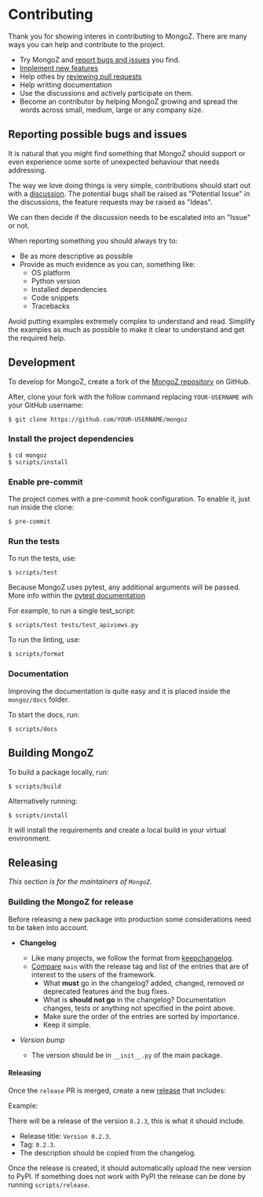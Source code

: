 # Contributing

Thank you for showing interes in contributing to MongoZ. There are many ways you can help and contribute to the
project.

* Try MongoZ and [report bugs and issues](https://github.com/tarsil/mongoz/issues/new) you find.
* [Implement new features](https://github.com/tarsil/mongoz/issues?q=is%3Aissue+is%3Aopen+label%3A%22good+first+issue%22)
* Help othes by [reviewing pull requests](https://github.com/tarsil/mongoz/pulls)
* Help writting documentation
* Use the discussions and actively participate on them.
* Become an contributor by helping MongoZ growing and spread the words across small, medium, large or any company
size.

## Reporting possible bugs and issues

It is natural that you might find something that MongoZ should support or even experience some sorte of unexpected
behaviour that needs addressing.

The way we love doing things is very simple, contributions should start out with a
[discussion](https://github.com/tarsil/mongoz/discussions). The potential bugs shall be raised as "Potential Issue"
in the discussions, the feature requests may be raised as "Ideas".

We can then decide if the discussion needs to be escalated into an "Issue" or not.

When reporting something you should always try to:

* Be as more descriptive as possible
* Provide as much evidence as you can, something like:
    * OS platform
    * Python version
    * Installed dependencies
    * Code snippets
    * Tracebacks

Avoid putting examples extremely complex to understand and read. Simplify the examples as much as possible to make
it clear to understand and get the required help.

## Development

To develop for MongoZ, create a fork of the [MongoZ repository](https://github.com/tarsil/mongoz) on GitHub.

After, clone your fork with the follow command replacing `YOUR-USERNAME` wih your GitHub username:

```shell
$ git clone https://github.com/YOUR-USERNAME/mongoz
```

### Install the project dependencies

```shell
$ cd mongoz
$ scripts/install
```

### Enable pre-commit

The project comes with a pre-commit hook configuration. To enable it, just run inside the clone:

```shell
$ pre-commit
```

### Run the tests

To run the tests, use:

```shell
$ scripts/test
```

Because MongoZ uses pytest, any additional arguments will be passed. More info within the
[pytest documentation](https://docs.pytest.org/en/latest/how-to/usage.html)

For example, to run a single test_script:

```shell
$ scripts/test tests/test_apiviews.py
```

To run the linting, use:

```shell
$ scripts/format
```

### Documentation

Improving the documentation is quite easy and it is placed inside the `mongoz/docs` folder.

To start the docs, run:

```shell
$ scripts/docs
```

## Building MongoZ

To build a package locally, run:

```shell
$ scripts/build
```

Alternatively running:

```
$ scripts/install
```

It will install the requirements and create a local build in your virtual environment.

## Releasing

*This section is for the maintainers of `MongoZ`*.

### Building the MongoZ for release

Before releasing a new package into production some considerations need to be taken into account.

* **Changelog**
    * Like many projects, we follow the format from [keepchangelog](https://keepachangelog.com/en/1.0.0/).
    * [Compare](https://github.com/tarsil/mongoz/compare/) `main` with the release tag and list of the entries
that are of interest to the users of the framework.
        * What **must** go in the changelog? added, changed, removed or deprecated features and the bug fixes.
        * What is **should not go** in the changelog? Documentation changes, tests or anything not specified in the
point above.
        * Make sure the order of the entries are sorted by importance.
        * Keep it simple.

* *Version bump*
    * The version should be in `__init__.py` of the main package.

#### Releasing

Once the `release` PR is merged, create a new [release](https://github.com/tarsil/mongoz/releases/new)
that includes:

Example:

There will be a release of the version `0.2.3`, this is what it should include.

* Release title: `Version 0.2.3`.
* Tag: `0.2.3`.
* The description should be copied from the changelog.

Once the release is created, it should automatically upload the new version to PyPI. If something
does not work with PyPI the release can be done by running `scripts/release`.
